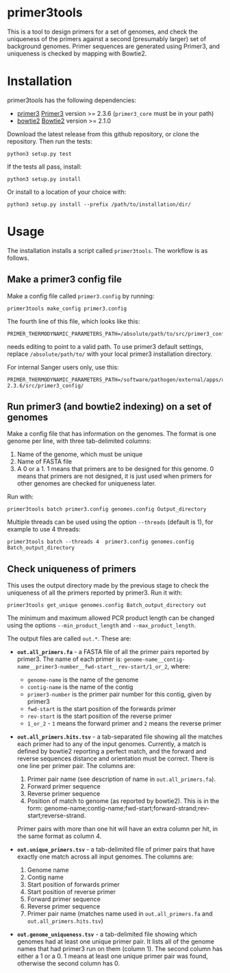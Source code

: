 # primer3tools

This is a tool to design primers for a set of genomes, and check the uniqueness
of the primers against a second (presumably larger) set of background genomes.
Primer sequences are generated using Primer3, and uniqueness is checked by
mapping with Bowtie2.


# Installation

primer3tools has the following dependencies:
  * [primer3] [Primer3] version >= 2.3.6 (`primer3_core` must be in your path)
  * [bowtie2] [Bowtie2] version >= 2.1.0


Download the latest release from this github repository,
or clone the repository. Then run the tests:

    python3 setup.py test

If the tests all pass, install:

    python3 setup.py install


Or install to a location of your choice with:

    python3 setup.py install --prefix /path/to/installation/dir/



# Usage

The installation installs a script called `primer3tools`. The workflow is as follows.


## Make a primer3 config file

Make a config file called `primer3.config` by running:

    primer3tools make_config primer3.config

The fourth line of this file, which looks like this:

    PRIMER_THERMODYNAMIC_PARAMETERS_PATH=/absolute/path/to/src/primer3_config/

needs editing to point to a valid path. To use primer3 default settings, replace
`/absolute/path/to/` with your local primer3 installation directory.

For internal Sanger users only, use this:

    PRIMER_THERMODYNAMIC_PARAMETERS_PATH=/software/pathogen/external/apps/usr/local/primer3-2.3.6/src/primer3_config/


## Run primer3 (and bowtie2 indexing) on a set of genomes

Make a config file that has information on the genomes. The format is one genome per line, with three tab-delimited columns:

1. Name of the genome, which must be unique
2. Name of FASTA file
3. A 0 or a 1. 1 means that primers are to be designed for this genome.
   0 means that primers are not designed, it is just used when primers for
   other genomes are checked for uniqueness later.

Run with:

    primer3tools batch primer3.config genomes.config Output_directory

Multiple threads can be used using the option `--threads` (default is 1), for example to use 4 threads:

    primer3tools batch --threads 4  primer3.config genomes.config Batch_output_directory


## Check uniqueness of primers

This uses the output directory made by the previous stage to check the uniqueness of all the primers
reported by primer3. Run it with:

    primer3tools get_unique genomes.config Batch_output_directory out

The minimum and maximum allowed PCR product length can be changed using the options
`--min_product_length` and `--max_product_length`.

The output files are called `out.*`. These are:

* **`out.all_primers.fa`** - a FASTA file of all the primer pairs reported by primer3. The name of each
  primer is: `genome-name__contig-name__primer3-number__fwd-start__rev-start/1_or_2`, where:
  * `genome-name` is the name of the genome
  * `contig-name` is the name of the contig
  * `primer3-number` is the primer pair number for this contig, given by primer3
  * `fwd-start` is the start position of the forwards primer
  * `rev-start` is the start position of the reverse primer
  * `1_or_2` - `1` means the forward primer and `2` means the reverse primer

* **`out.all_primers.hits.tsv`** - a tab-separated file showing all the matches each primer had to
  any of the input genomes. Currently, a match is defined by bowtie2 reporting a perfect match, and
  the forward and reverse sequences distance and orientation must be correct. There is
  one line per primer pair. The columns are:
  1. Primer pair name (see description of name in `out.all_primers.fa`).
  2. Forward primer sequence
  3. Reverse primer sequence
  4. Position of match to genome (as reported by bowtie2).
     This is in the form: genome-name;contig-name;fwd-start;forward-strand;rev-start;reverse-strand.

  Primer pairs with more than one hit will have an extra column per hit, in the same format as column 4.

* **`out.unique_primers.tsv`** - a tab-delimited file of primer pairs that have exactly one match
across all input genomes. The columns are:
  1. Genome name
  2. Contig name
  3. Start position of forwards primer
  4. Start position of reverse primer
  5. Forward primer sequence
  6. Reverse primer sequence
  7. Primer pair name (matches name used in `out.all_primers.fa` and `out.all_primers.hits.tsv`)

* **`out.genome_uniqueness.tsv`** - a tab-delimited file showing which genomes had at least one
  unique primer pair. It lists all of the genome names that had primer3 run on them (column 1). The
  second column has either a 1 or a 0. 1 means at least one unique primer pair was found, otherwise
  the second column has 0.


  [bowtie2]: http://bowtie-bio.sourceforge.net/bowtie2/index.shtml
  [primer3]: http://sourceforge.net/projects/primer3/

